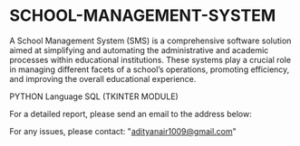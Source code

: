 # SCHOOL-MANAGEMENT-SYSTEM
A School Management System (SMS) is a comprehensive software solution aimed at simplifying and automating the administrative and academic processes within educational institutions. These systems play a crucial role in managing different facets of a school’s operations, promoting efficiency, and improving the overall educational experience.

PYTHON Language SQL (TKINTER MODULE)

For a detailed report, please send an email to the address below:

For any issues, please contact: "adityanair1009@gmail.com"
